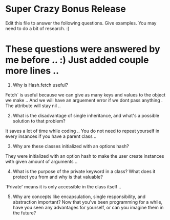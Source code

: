 
# Super Crazy Bonus Release

Edit this file to answer the following questions. Give examples. You may need to do a bit of research. :)


# These questions were answered by me before .. :) Just added couple more lines ..

1. Why is Hash.fetch useful?

Fetch` is useful because we can give as many keys and values to the object we make ..
And we will have an arguement error if we dont pass anything .
The attribute will stay nil ..


2. What is the disadvantage of single inheritance, and what's a possible solution to that problem?

It saves a lot of time while coding .. You do not need to repeat yourself in every insances if you have a parent class ..




3. Why are these classes initialized with an options hash?

They were initialized with an option hash to make the user create instances with given amount of arguments ..





4. What is the purpose of the private keyword in a class? What does it protect you from and why is that valuable?

`Private' means it is only accessible in the class itself ..





5. Why are concepts like encapsulation, single responsibility, and abstraction important? Now that you've been programming for a while, have you seen any advantages for yourself, or can you imagine them in the future?
